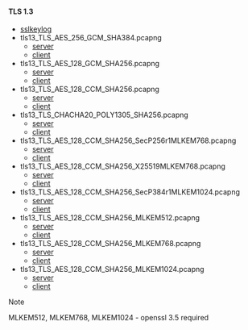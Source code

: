#### TLS 1.3

- [sslkeylog](sslkeylog)
- tls13_TLS_AES_256_GCM_SHA384.pcapng
  - [server](README_tls13_TLS_AES_256_GCM_SHA384_server.md)
  - [client](README_tls13_TLS_AES_256_GCM_SHA384_client.md)
- tls13_TLS_AES_128_GCM_SHA256.pcapng
  - [server](README_tls13_TLS_AES_128_GCM_SHA256_server.md)
  - [client](README_tls13_TLS_AES_128_GCM_SHA256_client.md)
- tls13_TLS_AES_128_CCM_SHA256.pcapng
  - [server](README_tls13_TLS_AES_128_CCM_SHA256_server.md)
  - [client](README_tls13_TLS_AES_128_CCM_SHA256_client.md)
- tls13_TLS_CHACHA20_POLY1305_SHA256.pcapng
  - [server](README_tls13_TLS_CHACHA20_POLY1305_SHA256_server.md)
  - [client](README_tls13_TLS_CHACHA20_POLY1305_SHA256_client.md)
- tls13_TLS_AES_128_CCM_SHA256_SecP256r1MLKEM768.pcapng
  - [server](README_tls13_TLS_AES_128_CCM_SHA256_SecP256r1MLKEM768_server.md)
  - [client](README_tls13_TLS_AES_128_CCM_SHA256_SecP256r1MLKEM768_client.md)
- tls13_TLS_AES_128_CCM_SHA256_X25519MLKEM768.pcapng
  - [server](README_tls13_TLS_AES_128_CCM_SHA256_X25519MLKEM768_server.md)
  - [client](README_tls13_TLS_AES_128_CCM_SHA256_X25519MLKEM768_client.md)
- tls13_TLS_AES_128_CCM_SHA256_SecP384r1MLKEM1024.pcapng
  - [server](README_tls13_TLS_AES_128_CCM_SHA256_SecP384r1MLKEM1024_server.md)
  - [client](README_tls13_TLS_AES_128_CCM_SHA256_SecP384r1MLKEM1024_client.md)
- tls13_TLS_AES_128_CCM_SHA256_MLKEM512.pcapng
  - [server](README_tls13_TLS_AES_128_CCM_SHA256_MLKEM512_server.md)
  - [client](README_tls13_TLS_AES_128_CCM_SHA256_MLKEM512_client.md)
- tls13_TLS_AES_128_CCM_SHA256_MLKEM768.pcapng
  - [server](README_tls13_TLS_AES_128_CCM_SHA256_MLKEM768_server.md)
  - [client](README_tls13_TLS_AES_128_CCM_SHA256_MLKEM768_client.md)
- tls13_TLS_AES_128_CCM_SHA256_MLKEM1024.pcapng
  - [server](README_tls13_TLS_AES_128_CCM_SHA256_MLKEM1024_server.md)
  - [client](README_tls13_TLS_AES_128_CCM_SHA256_MLKEM1024_client.md)

> [!NOTE]
> MLKEM512, MLKEM768, MLKEM1024 - openssl 3.5 required
